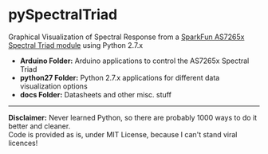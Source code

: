 # pySpectralTriad
Graphical Visualization of Spectral Response from a <a href="https://www.sparkfun.com/products/15050">SparkFun AS7265x Spectral Triad module</a> using Python 2.7.x

- **Arduino Folder:** Arduino applications to control the AS7265x Spectral Triad
- **python27 Folder:** Python 2.7.x applications for different data visualization options
- **docs Folder:** Datasheets and other misc. stuff

<hr>
<b>Disclaimer:</b> Never learned Python, so there are probably 1000 ways to do it better and cleaner.<br>
            Code is provided as is, under MIT License, because I can't stand viral licences!
